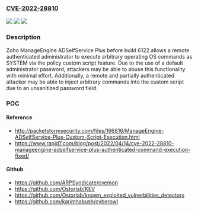 ### [CVE-2022-28810](https://cve.mitre.org/cgi-bin/cvename.cgi?name=CVE-2022-28810)
![](https://img.shields.io/static/v1?label=Product&message=n%2Fa&color=blue)
![](https://img.shields.io/static/v1?label=Version&message=n%2Fa&color=blue)
![](https://img.shields.io/static/v1?label=Vulnerability&message=n%2Fa&color=brighgreen)

### Description

Zoho ManageEngine ADSelfService Plus before build 6122 allows a remote authenticated administrator to execute arbitrary operating OS commands as SYSTEM via the policy custom script feature. Due to the use of a default administrator password, attackers may be able to abuse this functionality with minimal effort. Additionally, a remote and partially authenticated attacker may be able to inject arbitrary commands into the custom script due to an unsanitized password field.

### POC

#### Reference
- http://packetstormsecurity.com/files/166816/ManageEngine-ADSelfService-Plus-Custom-Script-Execution.html
- https://www.rapid7.com/blog/post/2022/04/14/cve-2022-28810-manageengine-adselfservice-plus-authenticated-command-execution-fixed/

#### Github
- https://github.com/ARPSyndicate/cvemon
- https://github.com/Ostorlab/KEV
- https://github.com/Ostorlab/known_exploited_vulnerbilities_detectors
- https://github.com/karimhabush/cyberowl


